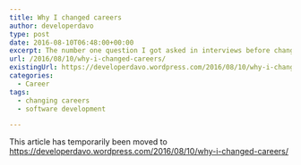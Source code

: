```yaml
---
title: Why I changed careers
author: developerdavo
type: post
date: 2016-08-10T06:48:00+00:00
excerpt: The number one question I got asked in interviews before changing careers is why I decided to change from structural to software engineering. In this post I share my reasons why.
url: /2016/08/10/why-i-changed-careers/
existingUrl: https://developerdavo.wordpress.com/2016/08/10/why-i-changed-careers/
categories:
  - Career
tags:
  - changing careers
  - software development

---
```

This article has temporarily been moved to https://developerdavo.wordpress.com/2016/08/10/why-i-changed-careers/
